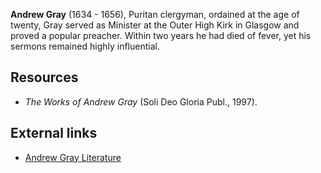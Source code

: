 **Andrew Gray** (1634 - 1656), Puritan clergyman, ordained at the
age of twenty, Gray served as Minister at the Outer High Kirk in
Glasgow and proved a popular preacher. Within two years he had died
of fever, yet his sermons remained highly influential.


## Resources

-   *The Works of Andrew Gray* (Soli Deo Gloria Publ., 1997).



## External links

-   [Andrew Gray Literature](http://www.newble.co.uk/gray/literature.html)



